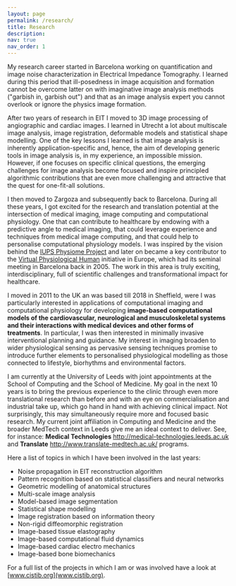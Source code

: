 ```yaml
---
layout: page
permalink: /research/
title: Research
description: 
nav: true
nav_order: 1
---
```


My research career started in Barcelona working on quantification and image noise characterization in Electrical Impedance Tomography. I learned during this period that ill-posedness in image acquisition and formation cannot be overcome latter on with imaginative image analysis methods ("garbish in, garbish out") and that as an image analysis expert you cannot overlook or ignore the physics image formation. 

After two years of research in EIT I moved to 3D image processing of angiographic and cardiac images. I learned in Utrecht a lot about multiscale image analysis, image registration, deformable models and statistical shape modelling. One of the key lessons I learned is that image analysis is inherently application-specific and, hence, the aim of developing generic tools in image analysis is, in my experience, an impossible mission. However, if one focuses on specific clinical questions, the emerging challenges for image analysis become focused and inspire principled algorithmic contributions that are even more challenging and  attractive that the quest for one-fit-all solutions.

I then moved to Zargoza and subsequently back to Barcelona. During all these years, I got excited for the research and translation potential at the intersection of medical imaging, image computing and computational physiology. One that can contribute to healthcare by endowing with a predictive angle to medical imaging, that could leverage experience and techniques from medical image computing, and that could help to personalise computational physiology models. I was inspired by the vision behind the [IUPS Physiome Project](http://www.physiome.org.nz/) and later on became a key contributor to the [Virtual Physiological Human](http://www.vph-noe.eu/) initiative in Europe, which had its seminal meeting in Barcelona back in 2005. The work in this area is truly exciting, interdisciplinary, full of scientific challenges and transformational impact for healthcare.

I moved in 2011 to the UK an was based till 2018 in Sheffield, were I was particularly interested in applications of computational imaging and computational physiology for developing **image-based computational models of the cardiovascular, neurological and musculoskeletal systems and their interactions with medical devices and other forms of treatments**. In particular, I was then interested in minimally invasive interventional planning and guidance. My interest in imaging broaden to wider physiological sensing as pervasive sensing techniques promise to introduce further elements to personalised physiological modelling as those connected to lifestyle, biorhythms and environmental factors.

I am currently at the University of Leeds with joint appointments at the School of Computing and the School of Medicine. My goal in the next 10 years is to bring the previous experience to the clinic through even more translational research than before and with an eye on commercialisation and industrial take up, which go hand in hand with achieving clinical impact. Not surprisingly, this may simultaneously require more and focused basic research. My current joint affiliation in Computing and Medicine and the broader MedTech context in Leeds give me an ideal context to deliver. See, for instance: **Medical Technologies** <http://medical-technologies.leeds.ac.uk> and **Translate** <http://www.translate-medtech.ac.uk/> programs.

Here a list of topics in which I have been involved in the last years:

- Noise propagation in EIT reconstruction algorithm
- Pattern recognition based on statistical classifiers and neural networks
- Geometric modelling of anatomical structures
- Multi-scale image analysis
- Model-based image segmentation
- Statistical shape modelling
- Image registration based on information theory
- Non-rigid diffeomorphic registration
- Image-based tissue elastography
- Image-based computational fluid dynamics
- Image-based cardiac electro mechanics
- Image-based bone biomechanics
  

For a full list of the projects in which I am or was involved have a look at [www.cistib.org](www.cistib.org).

